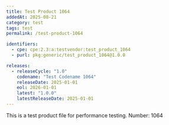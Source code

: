 ```yaml
---
title: Test Product 1064
addedAt: 2025-08-21
category: test
tags: test
permalink: /test-product-1064

identifiers:
  - cpe: cpe:2.3:a:testvendor:test_product_1064
  - purl: pkg:generic/test_product_1064@1.0.0

releases:
  - releaseCycle: "1.0"
    codename: "Test Codename 1064"
    releaseDate: 2025-01-01
    eol: 2026-01-01
    latest: "1.0.0"
    latestReleaseDate: 2025-01-01
---
```


This is a test product file for performance testing. Number: 1064
